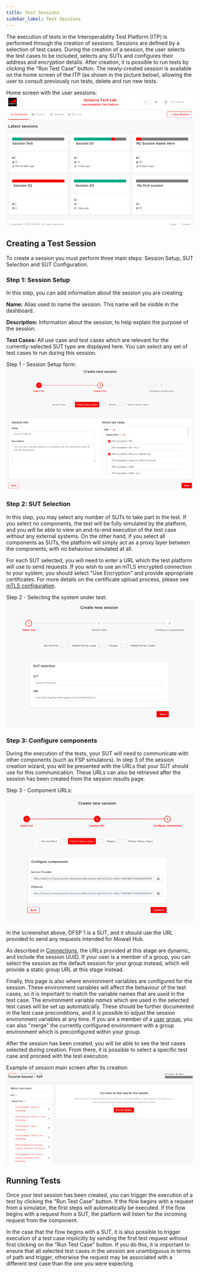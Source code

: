 ```yaml
---
title: Test Sessions
sidebar_label: Test Sessions
---
```


The execution of tests in the Interoperability Test Platform (ITP) is performed
through the creation of sessions. Sessions are defined by a selection of test
cases. During the creation of a session, the user selects the test cases to be
included, selects any SUTs and configures their address and encryption details.
After creation, it is possible to run tests by clicking the "Run Test Case"
button. The newly-created session is available on the home screen of the ITP (as
shown in the picture below), allowing the user to consult previously run tests,
delete and run new tests.

Home screen with the user sessions: ![ITP Home](/img/itphome.png)

## Creating a Test Session

To create a session you must perform three main steps: Session Setup, SUT
Selection and SUT Configuration.

### Step 1: Session Setup

In this step, you can add information about the session you are creating:

**Name:** Alias used to name the session. This name will be visible in the
dashboard.

**Description:** Information about the session, to help explain the purpose of
the session.

**Test Cases:** All use case and test cases which are relevant for the
currently-selected SUT type are displayed here. You can select any set of test
cases to run during this session.

Step 1 - Session Setup form: ![ITP Session Info](/img/itpsessioninfo.png)

### Step 2: SUT Selection

In this step, you may select any number of SUTs to take part in the test. If you
select no components, the test will be fully simulated by the platform, and you
will be able to view an end-to-end execution of the test case without any
external systems. On the other hand, if you select all components as SUTs, the
platform will simply act as a proxy layer between the components, with no
behaviour simulated at all.

For each SUT selected, you will need to enter a URL which the test platform will
use to send requests. If you wish to use an mTLS encrypted connection to your
system, you should select "Use Encryption" and provide appropriate certificates.
For more details on the certificate upload process, please see
[mTLS configuration](./mtls).

Step 2 - Selecting the system under test:
![ITP Session SUT Selection](/img/itpselectsut.png)

### Step 3: Configure components

During the execution of the tests, your SUT will need to communicate with other
components (such as FSP simulators). In step 3 of the session creation wizard,
you will be presented with the URLs that your SUT should use for this
communication. These URLs can also be retrieved after the session has been
created from the session results page.

Step 3 - Component URLs:
![ITP Session Configure Components](/img/itpsessionconfigure.png)

In the screenshot above, DFSP 1 is a SUT, and it should use the URL provided to
send any requests intended for Mowali Hub.

As described in [Connections](../architecture/connections), the URLs provided at
this stage are dynamic, and include the session UUID. If your user is a member
of a group, you can select the session as the default session for your group
instead, which will provide a static group URL at this stage instead.

Finally, this page is also where environment variables are configured for the
session. These environment variables will affect the behaviour of the test
cases, so it is important to match the variable names that are used in the test
case. The environment variable _names_ which are used in the selected test cases
will be set up automatically. These should be further documented in the test
case preconditions, and it is possible to adjust the session environment
variables at any time. If you are a member of a [user group](./groups), you can
also "merge" the currently configured environment with a group environment which
is preconfigured within your group.

After the session has been created, you will be able to see the test cases
selected during creation. From there, it is possible to select a specific test
case and proceed with the test execution.

Example of session main screen after its creation:
![Session Screen](/img/itpsessionscreen.png)

## Running Tests

Once your test session has been created, you can trigger the execution of a test
by clicking the "Run Test Case" button. If the flow begins with a request from a
simulator, the first steps will automatically be executed. If the flow begins
with a request from a SUT, the platform will listen for the incoming request
from the component.

In the case that the flow begins with a SUT, it is also possible to trigger
execution of a test case implicitly by sending the first test request without
first clicking on the "Run Test Case" button. If you do this, it is important to
ensure that all selected test cases in the session are unambiguous in terms of
path and trigger, otherwise the request may be associated with a different test
case than the one you were expecting.

